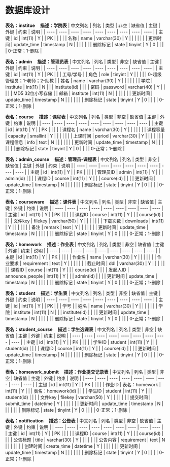 # 数据库设计

**表名：institue &nbsp;&nbsp;&nbsp; 描述：学院表**
| 中文列名 | 列名 | 类型 | 非空 | 缺省值 | 主键 | 外键 | 约束 | 说明 |
| ---- | ---- | ---- | ---- | ---- | ---- | ---- | ---- | ---- |
| 主键 | id | int(11) | Y |  | PK |  |  |  |
| 名称 | name | varchar(30) | Y |  |  |  |  |  |
| 更新时间 | update_time | timestamp | N |  |  |  |  |  |
| 删除标记 | state | tinyint | Y | 0 |  |  |  | 0-正常；1-删除 |

**表名：admin &nbsp;&nbsp;&nbsp; 描述：管理员表**
| 中文列名 | 列名 | 类型 | 非空 | 缺省值 | 主键 | 外键 | 约束 | 说明 |
| ---- | ---- | ---- | ---- | ---- | ---- | ---- | ---- | ---- |
| 主键 | id | int(11) | Y |  | PK |  |  | 工号/学号 |
| 角色 | role | tinyint | Y |  |  |  |  | 0-超级管理员；1-老师；2-助教 |
| 姓名 | name | varchar(30) | Y |  |  |  |  |  |
| 学院 | institute | int(11) | N |  |  | institute(id) |  |  |
| 密码 | password | varchar(40) | Y |  |  |  |  | MD5 32位小写存储 |
| 邮箱 | institute | int(11) | N |  |  |  |  |  |
| 更新时间 | update_time | timestamp | N |  |  |  |  |  |
| 删除标记 | state | tinyint | Y | 0 |  |  |  | 0-正常；1-删除 |

**表名：course &nbsp;&nbsp;&nbsp; 描述：课程表**
| 中文列名 | 列名 | 类型 | 非空 | 缺省值 | 主键 | 外键 | 约束 | 说明 |
| ---- | ---- | ---- | ---- | ---- | ---- | ---- | ---- | ---- |
| 主键 | id | int(11) | Y |  | PK |  |  |  |
| 课程名 | name | varchar(30) | Y |  |  |  |  |  |
| 课程容量 | capacity | smallint | Y |  |  |  |  |  |
| 上课时间 | period | varchar(30) | Y |  |  |  |  |  |
| 课程信息 | info | text | N |  |  |  |  |  |
| 更新时间 | update_time | timestamp | N |  |  |  |  |  |
| 删除标记 | state | tinyint | Y | 0 |  |  |  | 0-正常；1-删除 |

**表名：admin_course &nbsp;&nbsp;&nbsp; 描述：管理员-课程表**
| 中文列名 | 列名 | 类型 | 非空 | 缺省值 | 主键 | 外键 | 约束 | 说明 |
| ---- | ---- | ---- | ---- | ---- | ---- | ---- | ---- | ---- |
| 主键 | id | int(11) | Y |  | PK |  |  |  |
| 管理员ID | admin | int(11) | Y |  |  | admin(id) |  |  |
| 课程ID | course | int(11) | Y |  |  | course(id) |  |  |
| 更新时间 | update_time | timestamp | N |  |  |  |  |  |
| 删除标记 | state | tinyint | Y | 0 |  |  |  | 0-正常；1-删除 |

**表名：courseware &nbsp;&nbsp;&nbsp; 描述：课件表**
| 中文列名 | 列名 | 类型 | 非空 | 缺省值 | 主键 | 外键 | 约束 | 说明 |
| ---- | ---- | ---- | ---- | ---- | ---- | ---- | ---- | ---- |
| 主键 | id | int(11) | Y |  | PK |  |  |  |
| 课程ID | course | int(11) | Y |  |  | course(id) |  |  |
| 文件key | filekey | varchar(50) | Y |  |  |  |  |  |
| 下载次数 | downloads | int(11) | Y |  |  |  |  |  |
| 备注 | remark | text | Y |  |  |  |  |  |
| 更新时间 | update_time | timestamp | N |  |  |  |  |  |
| 删除标记 | state | tinyint | Y | 0 |  |  |  | 0-正常；1-删除 |

**表名：homework &nbsp;&nbsp;&nbsp; 描述：作业表**
| 中文列名 | 列名 | 类型 | 非空 | 缺省值 | 主键 | 外键 | 约束 | 说明 |
| ---- | ---- | ---- | ---- | ---- | ---- | ---- | ---- | ---- |
| 主键 | id | int(11) | Y |  | PK |  |  |  |
| 作业名 | name | varchar(30) | Y |  |  |  |  |  |
| 作业要求 | requirement | text | Y |  |  |  |  |  |
| 截止时间 | ddl | varchar(30) | Y |  |  |  |  |  |
| 课程ID | course | int(11) | Y |  |  | course(id) |  |  |
| 发起人ID | announce_people | int(11) | Y |  |  | admin(id) |  |  |
| 更新时间 | update_time | timestamp | N |  |  |  |  |  |
| 删除标记 | state | tinyint | Y | 0 |  |  |  | 0-正常；1-删除 |

**表名：student &nbsp;&nbsp;&nbsp; 描述：学生表**
| 中文列名 | 列名 | 类型 | 非空 | 缺省值 | 主键 | 外键 | 约束 | 说明 |
| ---- | ---- | ---- | ---- | ---- | ---- | ---- | ---- | ---- |
| 主键 | id | int(11) | Y |  | PK |  |  | 学号 |
| 姓名 | name | varchar(30) | Y |  |  |  |  |  |
| 学院 | institute | int(11) | N |  |  | institute(id) |  |  |
| 更新时间 | update_time | timestamp | N |  |  |  |  |  |
| 删除标记 | state | tinyint | Y | 0 |  |  |  | 0-正常；1-删除 |

**表名：student_course &nbsp;&nbsp;&nbsp; 描述：学生选课表**
| 中文列名 | 列名 | 类型 | 非空 | 缺省值 | 主键 | 外键 | 约束 | 说明 |
| ---- | ---- | ---- | ---- | ---- | ---- | ---- | ---- | ---- |
| 主键 | id | int(11) | Y |  | PK |  |  |  |
| 学生ID | student | int(11) | Y |  |  | student(id) |  |  |
| 课程ID | course | int(11) | Y |  |  | course(id) |  |  |
| 更新时间 | update_time | timestamp | N |  |  |  |  |  |
| 删除标记 | state | tinyint | Y | 0 |  |  |  | 0-正常；1-删除 |

**表名：homework_submit &nbsp;&nbsp;&nbsp; 描述：作业提交记录表**
| 中文列名 | 列名 | 类型 | 非空 | 缺省值 | 主键 | 外键 | 约束 | 说明 |
| ---- | ---- | ---- | ---- | ---- | ---- | ---- | ---- | ---- |
| 主键 | id | int(11) | Y |  | PK |  |  |  |
| 作业ID | 表名：homework | int(11) | Y |  |  | 表名：homework(id) |  |  |
| 学生ID | student | int(11) | Y |  |  | student(id) |  |  |
| 文件key | filekey | varchar(50) | Y |  |  |  |  |  |
| 提交时间 | submit_time | datetime | Y |  |  |  |  |  |
| 更新时间 | update_time | timestamp | N |  |  |  |  |  |
| 删除标记 | state | tinyint | Y | 0 |  |  |  | 0-正常；1-删除 |

**表名：notification &nbsp;&nbsp;&nbsp; 描述：公告表**
| 中文列名 | 列名 | 类型 | 非空 | 缺省值 | 主键 | 外键 | 约束 | 说明 |
| ---- | ---- | ---- | ---- | ---- | ---- | ---- | ---- | ---- |
| 主键 | id | int(11) | Y |  | PK |  |  |  |
| 课程ID | course | int(11) | Y |  |  | course(id) |  |  |
| 公告标题 | title | varchar(30) | Y |  |  |  |  |  |
| 公告内容 | requirement | text | N |  |  |  |  |  |
| 创建时间 | create_time | datetime | Y |  |  |  |  |  |
| 更新时间 | update_time | timestamp | N |  |  |  |  |  |
| 删除标记 | state | tinyint | Y | 0 |  |  |  | 0-正常；1-删除 |


